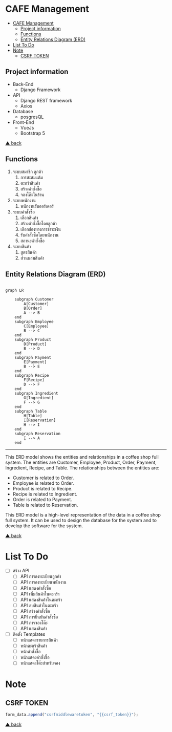 # CAFE Management

- [CAFE Management](#cafe-management)
  - [Project information](#project-information)
  - [Functions](#functions)
  - [Entity Relations Diagram (ERD)](#entity-relations-diagram-erd)
- [List To Do](#list-to-do)
- [Note](#note)
  - [CSRF TOKEN](#csrf-token)

## Project information

- Back-End
  - Django Framework
- API
  - Django REST framework
  - Axios
- Database
  - posgresQL
- Front-End
  - VueJs
  - Bootstrap 5

[▲ back](#cafe-management)

## Functions

1. ระบบสมาชิก ลูกค้า
   1. การสะสมแต้ม
   2. ตะกร้าสินค้า
   3. สร้างคำสั่งซื้อ
   4. จองโต๊ะในร้าน
2. ระบบพนักงาน
   1. พนักงานรับออร์เดอร์
3. ระบบคำสั่งซื้อ
   1. เลือกสินค้า
   2. สร้างคำสั่งซื้อโดยลูกค้า
   3. เลือกช่องทางการชำระเงิน
   4. รับคำสั่งซื้อโดยพนักงาน
   5. สถานะคำสั่งซื้อ
4. ระบบสินค้า
   1. สูตรสินค้า
   2. ส่วนผสมสินค้า

## Entity Relations Diagram (ERD)

```mermaid

graph LR

    subgraph Customer
        A[Customer]
        B[Order]
        A --> B
    end
    subgraph Employee
        C[Employee]
        B --> C
    end
    subgraph Product
        D[Product]
        B --> D
    end
    subgraph Payment
        E[Payment]
        B --> E
    end
    subgraph Recipe
        F[Recipe]
        D --> F
    end
    subgraph Ingredient
        G[Ingredient]
        F --> G
    end
    subgraph Table
        H[Table]
        I[Reservation]
        H --> I
    end
    subgraph Reservation
        I --> A
    end

```

---

This ERD model shows the entities and relationships in a coffee shop full system. The entities are Customer, Employee, Product, Order, Payment, Ingredient, Recipe, and Table. The relationships between the entities are:

- Customer is related to Order.
- Employee is related to Order.
- Product is related to Recipe.
- Recipe is related to Ingredient.
- Order is related to Payment.
- Table is related to Reservation.

This ERD model is a high-level representation of the data in a coffee shop full system. It can be used to design the database for the system and to develop the software for the system.

[▲ back](#cafe-management)

# List To Do

* [ ] สร้าง API
  * [ ] API การลงทะเบียนลูกค้า
  * [ ] API การลงทะเบียนพนักงาน
  * [ ] API แสดงคำสั่งซื้อ
  * [ ] API เพิ่มสินค้าในตะกร้า
  * [ ] API แสดงสินค้าในตะกร้า
  * [ ] API ลบสินค้าในตะกร้า
  * [ ] API สร้างคำสั่งซื้อ
  * [ ] API การยืนยันคำสั่งซื้อ
  * [ ] API การจองโต๊ะ
  * [ ] API แสดงสินค้า
* [ ] ติดตั้ง Templates
  * [ ] หน้าแสดงรายการสินค้า
  * [ ] หน้าตะกร้าสินค้า
  * [ ] หน้าคำสั่งซื้อ
  * [ ] หน้าแสดงคำสั่งซื้อ
  * [ ] หน้าแสดงโต๊ะสำหรับจอง

# Note

## CSRF TOKEN

```javascript
form_data.append("csrfmiddlewaretoken", "{{csrf_token}}");
```

[▲ back](#cafe-management)
